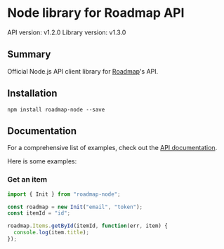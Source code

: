 # Node library for Roadmap API

API version: v1.2.0
Library version: v1.3.0

## Summary

Official Node.js API client library for [Roadmap](https://roadmap.space)'s API.

## Installation

```shell
npm install roadmap-node --save
```

## Documentation

For a comprehensive list of examples, check out the [API documentation](http://api.roadmap.space).

Here is some examples:

### Get an item

```javascript
import { Init } from "roadmap-node";

const roadmap = new Init("email", "token");
const itemId = "id";

roadmap.Items.getById(itemId, function(err, item) {
  console.log(item.title);
});
```

